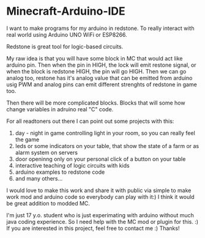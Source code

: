 # Minecraft-Arduino-IDE
I want to make programs for my arduino in redstone. To really interact with real world using Arduino UNO WiFi or ESP8266.

Redstone is great tool for logic-based circuits.

My raw idea is that you will have some block in MC that would act like arduino pin. Then when the pin in HIGH, the lock will emit restone signal, or when the block is redstone HIGH, the pin will go HIGH. Then we can go analog too, restone has it's analog value that can be emitted from arduino usig PWM and analog pins can emit different strenghts of redstone in game too.

Then there will be more complicated blocks. Blocks that will some how change variables in adruino real "C" code.

For all readtoners out there I can point out some projects with this:
  1. day - night in game controlling light in your room, so you can really feel the game
  2. leds or some indicators on your table, that show the state of a farm or as alarm system on servers
  3. door openinng only on your personal click of a button on your table
  4. interactive teaching of logic circuits with kids
  5. arduino examples to redstone code
  6. and many others...

I would love to make this work and share it with public via simple to make work mod and arduino code so everybody can play with it:)
I think it would be great addition to modded MC.




I'm just 17 y.o. student who is just experimating with arduino without much java coding experience. So I need help with the MC mod or plugin for this. :) If you are interested in this project, feel free to contact me :) Thanks! 
